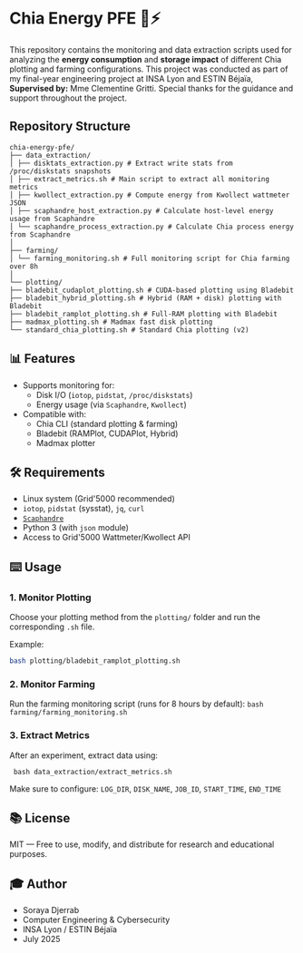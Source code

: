 # Chia Energy PFE 🌱⚡

This repository contains the monitoring and data extraction scripts used for analyzing the **energy consumption** and **storage impact** of different Chia plotting and farming configurations. This project was conducted as part of my final-year engineering project at INSA Lyon and ESTIN Béjaïa, **Supervised by:** Mme Clementine Gritti.
Special thanks for the guidance and support throughout the project.
## Repository Structure
```
chia-energy-pfe/
├── data_extraction/
│ ├── disktats_extraction.py # Extract write stats from /proc/diskstats snapshots
│ ├── extract_metrics.sh # Main script to extract all monitoring metrics
│ ├── kwollect_extraction.py # Compute energy from Kwollect wattmeter JSON
│ ├── scaphandre_host_extraction.py # Calculate host-level energy usage from Scaphandre
│ └── scaphandre_process_extraction.py # Calculate Chia process energy from Scaphandre
│
├── farming/
│ └── farming_monitoring.sh # Full monitoring script for Chia farming over 8h
│
└── plotting/
├── bladebit_cudaplot_plotting.sh # CUDA-based plotting using Bladebit
├── bladebit_hybrid_plotting.sh # Hybrid (RAM + disk) plotting with Bladebit
├── bladebit_ramplot_plotting.sh # Full-RAM plotting with Bladebit
├── madmax_plotting.sh # Madmax fast disk plotting
└── standard_chia_plotting.sh # Standard Chia plotting (v2)
```
## 📊 Features

- Supports monitoring for:
  - Disk I/O (`iotop`, `pidstat`, `/proc/diskstats`)
  - Energy usage (via `Scaphandre`, `Kwollect`)
- Compatible with:
  - Chia CLI (standard plotting & farming)
  - Bladebit (RAMPlot, CUDAPlot, Hybrid)
  - Madmax plotter

## 🛠️ Requirements

- Linux system (Grid'5000 recommended)
- `iotop`, `pidstat` (sysstat), `jq`, `curl`
- [`Scaphandre`](https://github.com/hubblo-org/scaphandre)
- Python 3 (with `json` module)
- Access to Grid'5000 Wattmeter/Kwollect API

## ⌨️ Usage

### 1. Monitor Plotting

Choose your plotting method from the `plotting/` folder and run the corresponding `.sh` file.

Example:

```bash
bash plotting/bladebit_ramplot_plotting.sh
```
### 2. Monitor Farming
Run the farming monitoring script (runs for 8 hours by default):
``` bash farming/farming_monitoring.sh  ```

### 3. Extract Metrics
After an experiment, extract data using:

```  bash data_extraction/extract_metrics.sh ```

Make sure to configure: `LOG_DIR`, `DISK_NAME`, `JOB_ID`, `START_TIME`, `END_TIME`

## 📚 License

MIT — Free to use, modify, and distribute for research and educational purposes.

## 🎓 Author

- Soraya Djerrab
- Computer Engineering & Cybersecurity 
- INSA Lyon / ESTIN Béjaïa
- July 2025

